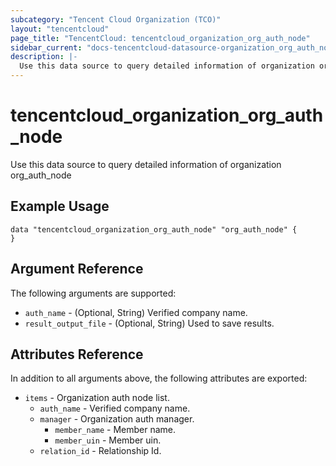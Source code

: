 ```yaml
---
subcategory: "Tencent Cloud Organization (TCO)"
layout: "tencentcloud"
page_title: "TencentCloud: tencentcloud_organization_org_auth_node"
sidebar_current: "docs-tencentcloud-datasource-organization_org_auth_node"
description: |-
  Use this data source to query detailed information of organization org_auth_node
---
```


# tencentcloud_organization_org_auth_node

Use this data source to query detailed information of organization org_auth_node

## Example Usage

```hcl
data "tencentcloud_organization_org_auth_node" "org_auth_node" {
}
```

## Argument Reference

The following arguments are supported:

* `auth_name` - (Optional, String) Verified company name.
* `result_output_file` - (Optional, String) Used to save results.

## Attributes Reference

In addition to all arguments above, the following attributes are exported:

* `items` - Organization auth node list.
  * `auth_name` - Verified company name.
  * `manager` - Organization auth manager.
    * `member_name` - Member name.
    * `member_uin` - Member uin.
  * `relation_id` - Relationship Id.


